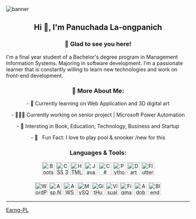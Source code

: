 ![banner](https://lh3.googleusercontent.com/AvHJ671iyJPXIKcFGIisBKVqrwB81imAH-hlujt8Za6DiIEze958PIJyWw_dQto3d2bIL3f4Det2961X9S-oimgfeeRoSrbOAUCUK36-O6ZMIFQ1NLjEO8-YmglVknAkLAkyYmMtF9g9k79zDFZZ5gb286lPeEWEZPGaIHqR7nyW1qYlvKkB8H36C7jfMS1ufkUlnh-jetVGHEOpCzzXxV7x7tQOIfQlamrv8dUJ9j5Y_LcB4U3FBTcgCcfISAIX6nusIq0d2Yelw_sN3jMLiT7yPIb5mJfJ7OpkE6WQ4EZIhvuHOpXQqRE5Q63pkIldzeL6HVbVWGNcNrwtaFPXGOetfHzKyPZfs1lGKSU6tcewVtG9reckgKJ7a5_-sDrt7LUFNzT_8_O2MmRLPNMdxxM_-aDlPz-o88QVJuVIEhHJgcmjBSkOO7VG7IZA6Hbt8bWl-DK8F9rzs02Zh4JT1w2UqZNSuL-ZTcljQpUGxl31JmCAO03UYN-uz8i4mp-MZLvk5YXZsnOsqnpYI8sJNWLXiz9fdvdTxTTFloGkREEzFVbsQ5vEA20YwHvz0zX0rMG8eZ1ufc_vayKspAptZPjBfapM2KETkKBbw21JD4pXU6e7_3XFwkaqzsLo_2VA9eDxf8LWIDZmq61VQYMflbaZKebZiZo9NFgV7nILORILPiSNgImKrCOdwRhugfziRS4jWy2VnMix8fw-oZkn8UE=w1400-h425-no?authuser=0)
<h2 align="center">Hi 👋, I'm Panuchada La-ongpanich</h2>
<h3 align="center"> 🧐 Glad to see you here! </h3>
<p>I'm a final year student of a Bachelor's degree program in Management Information Systems. Majoring in software development. I'm a passionate learner that is constantly willing to learn new technologies and work on front-end development.</p>

<h3 align="center"> 🧐 More About Me: </h3>
<p align="center">- 🌱 Currently learning on Web Application and 3D digital art</p>
<p align="center">- 👨🏻‍💻 Currently working on senior project | Microsoft Power Automation </p>
<p align="center">- 🎷 Intersting in Book, Education, Technology, Business and Startup </p>
<p align="center">- 💬 &nbsp; Fun Fact: I love to play pool & snooker /new for this</p>

<h3 align="center"> Languages & Tools: </h3>
<p align="center">
    <a href="https://getbootstrap.com"><img alt="Bootstrap" title="Bootstrap" src="https://upload.wikimedia.org/wikipedia/commons/thumb/b/b2/Bootstrap_logo.svg/512px-Bootstrap_logo.svg.png" height="35"></a>
    <a href="https://www.w3.org/Style/CSS/Overview.en.html"><img alt="CSS 3" title="CSS 3" src="https://upload.wikimedia.org/wikipedia/commons/thumb/6/62/CSS3_logo.svg/2048px-CSS3_logo.svg.png" height="35"></a>
    <a href="https://en.wikipedia.org/wiki/HTML"><img alt="HTML 5" title="HTML 5" src="https://upload.wikimedia.org/wikipedia/commons/thumb/3/38/HTML5_Badge.svg/2048px-HTML5_Badge.svg.png" height="35"></a>
    <a href="https://developer.mozilla.org/en-US/docs/Web/JavaScript"><img alt="JavaScript" title="JavaScript" src="https://www.seekpng.com/png/full/80-803501_javascript-logo-logo-de-java-script-png.png" height="35"></a>
    <a><img alt="C#" title="C#" src="https://seeklogo.com/images/C/c-sharp-c-logo-02F17714BA-seeklogo.com.png" height="35"></a>
    <a href="https://www.python.org/"><img alt="Python" title="Python" src="https://cdn.picpng.com/logo/language-logo-python-44976.png" height="35"></a>
    <a href="https://dart.dev/"><img alt="Dart" title="Dart" src="https://miro.medium.com/max/1080/1*82SBTsnSnKkXY2yCzEQtIw.png" height="35"></a>
    <a><img alt="Flutter" title="Flutter" src="https://www.codemobiles.co.th/online/images/course_shortcut_flutter.png" height="35"></a>
    <br><br>
    <a href="https://wordpress.com/"><img alt="WordPress" title="WordPress" src="https://phrachai.net/Picture/Wordpress_logo_8.png" height="35"></a>
    <a><img alt="Asp.Net Core" title="Asp.Net Core" src="https://upload.wikimedia.org/wikipedia/commons/thumb/e/ee/.NET_Core_Logo.svg/2048px-.NET_Core_Logo.svg.png" height="35"></a>
    <a href="https://aws.amazon.com/th/"><img alt="AWS" title="AWS" src="https://upload.wikimedia.org/wikipedia/commons/thumb/9/93/Amazon_Web_Services_Logo.svg/2560px-Amazon_Web_Services_Logo.svg.png" height="35"></a>
    <a href="https://www.mysql.com/"><img alt="MySQL" title="MySQL" src="https://download.logo.wine/logo/MySQL/MySQL-Logo.wine.png" height="35"></a>
    <a href="https://github.com/"><img alt="GitHub" title="GitHub" src="https://cdn.icon-icons.com/icons2/1476/PNG/512/github_101792.png" height="35"></a>
    <a href="https://code.visualstudio.com/"><img src="https://raw.githubusercontent.com/UjwalKandi/UjwalKandi/changes-to-readme/svg/visual-studio-code-1.svg" alt="Visual Code Studio" height="35"></a>
    <a><img alt="Figma" title="Figma" src="https://upload.wikimedia.org/wikipedia/commons/3/33/Figma-logo.svg" height="35"></a>
    <a><img alt="Adobe XD" title="Adobe XD" src="https://upload.wikimedia.org/wikipedia/commons/thumb/c/c2/Adobe_XD_CC_icon.svg/2101px-Adobe_XD_CC_icon.svg.png" height="35"></a>
    <a><img alt="Blender" title="Blender" src="https://upload.wikimedia.org/wikipedia/commons/thumb/0/0c/Blender_logo_no_text.svg/2503px-Blender_logo_no_text.svg.png" height="35"></a>
</p>

------------------------------------------------------------------------------------------------------------------------------------------
[Earng-PL](https://github.com/Earngz)

<!---
Earngz/Earngz is a ✨ special ✨ repository because its `README.md` (this file) appears on your GitHub profile.
You can click the Preview link to take a look at your changes.
--->
